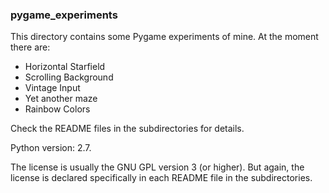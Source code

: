 ### pygame_experiments

This directory contains some Pygame experiments of mine. At the moment there are:

- Horizontal Starfield
- Scrolling Background
- Vintage Input
- Yet another maze
- Rainbow Colors

Check the README files in the subdirectories for details.

Python version: 2.7.

The license is usually the GNU GPL version 3 (or higher).
But again, the license is declared specifically in each README file in the subdirectories.
